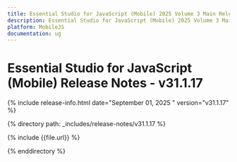 ```yaml
---
title: Essential Studio for JavaScript (Mobile) 2025 Volume 3 Main Release Release Notes   - v31.1.17
description: Essential Studio for JavaScript (Mobile) 2025 Volume 3 Main Release Release Notes   - v31.1.17
platform: MobileJS
documentation: ug
---
```


# Essential Studio for JavaScript (Mobile)  Release Notes   - v31.1.17

{% include release-info.html date="September 01, 2025 "  version="v31.1.17" %}

{% directory path: _includes/release-notes/v31.1.17 %}

{% include {{file.url}} %}

{% enddirectory %}